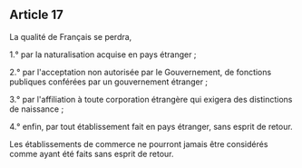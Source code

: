Article 17
----
La qualité de Français se perdra,

1.° par la naturalisation acquise en pays étranger ;

2.° par l'acceptation non autorisée par le Gouvernement, de fonctions publiques
conférées par un gouvernement étranger ;

3.° par l'affiliation à toute corporation étrangère qui exigera des distinctions
de naissance ;

4.° enfin, par tout établissement fait en pays étranger, sans esprit de retour.

Les établissements de commerce ne pourront jamais être considérés comme ayant
été faits sans esprit de retour.
